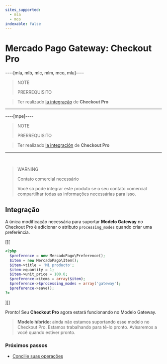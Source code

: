 ```yaml
---
sites_supported:
  - mla
  - mco
indexable: false
---
```


# Mercado Pago Gateway: Checkout Pro
----[mla, mlb, mlc, mlm, mco, mlu]----
> NOTE
>
> PRERREQUISITO
>

> Ter realizado [la integração](https://www.mercadopago.com.ar/developers/es/guides/online-payments/checkout-pro/introduction) de **Checkout Pro**
------------

----[mpe]----
> NOTE
>
> PRERREQUISITO
>

> Ter realizado [la integración](https://www.mercadopago.com.mx/developers/es/guides/payments/web-checkout/introduction) de **Checkout Pro**
------------
</br>

> WARNING
>
> Contato comercial necessário
>
> Você só pode integrar este produto se o seu contato comercial compartilhar todas as informações necessárias para isso.

## Integração

A única modificação necessária para suportar **Modelo Gateway** no Checkout Pro é adicionar o atributo `processing_modes` quando criar uma preferência.

[[[
```php
<?php  
  $preference = new MercadoPago\Preference();
  $item = new MercadoPago\Item();
  $item->title = 'Mi producto';
  $item->quantity = 1;
  $item->unit_price = 100.0;
  $preference->items = array($item);
  $preference->$processing_modes = array('gateway');
  $preference->save();
?>
```
]]]

Pronto! Seu **Checkout Pro** agora estará funcionando no Modelo Gateway.

> **Modelo híbrido:** ainda não estamos suportando esse modelo no Checkout Pro. Estamos trabalhando para tê-lo pronto. Avisaremos a você quando estiver pronto.

### Próximos passos

* [Concilie suas operações](https://www.mercadopago.com.ar/developers/pt/guides/online-payments/gateway/general-considerations/reconciliation)